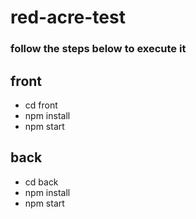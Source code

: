 # red-acre-test

### follow the steps below to execute it

## front
 - cd front
 - npm install
 - npm start

## back
 - cd back
 - npm install
 - npm start
